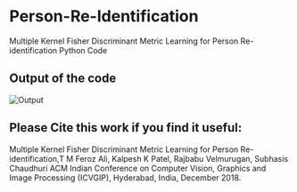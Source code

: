 # Person-Re-Identification
Multiple Kernel Fisher Discriminant Metric Learning for Person Re-identification Python Code

## Output of the code

![Output](../master/Output/person_reid_228b.png)


## Please Cite this work if you find it useful:
Multiple Kernel Fisher Discriminant Metric Learning for Person Re-identification,T M Feroz Ali, Kalpesh K Patel, Rajbabu Velmurugan, Subhasis Chaudhuri
ACM Indian Conference on Computer Vision, Graphics and Image Processing (ICVGIP), Hyderabad, India, December 2018.  
